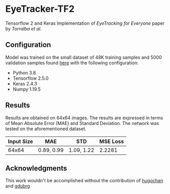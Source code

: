 # EyeTracker-TF2

Tensorflow 2 and Keras Implementation of _EyeTracking for Everyone_ paper by _Torralba et al_.

## Configuration
Model was trained on the small dataset of 48K training samples and 5000 validation samples found [here](http://hugochan.net/download/eye_tracker_train_and_val.npz)
with the following configuration:
* Python 3.8
* Tensorflow 2.5.0
* Keras 2.4.3
* Numpy 1.19.5

## Results
Results are obtained on 64x64 images. The results are expressed in terms of Mean Absolute Error (MAE) and Standard 
Deviation. The network was tested on the aforementioned dataset.

| Input Size    | MAE           | STD           | MSE Loss
| ------------- | -----         | -----         | --------
| 64x64         | 0.89, 0.99    | 1.09, 1.22    | 2.2281

## Acknowledgments
This work wouldn't be accomplished without the contribution of [hugochan](https://github.com/hugochan/Eye-Tracker) 
and [gdubrg](https://github.com/gdubrg/Eye-Tracking-for-Everyone)

